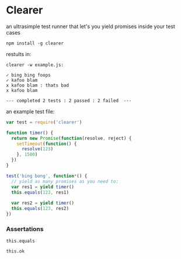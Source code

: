 # Clearer

an ultrasimple test runner that let's you yield promises inside your test cases

```
npm install -g clearer
```

restults in:

```
clearer -w example.js:

✓ bing bing foops
✓ kafoo blam
x kafoo blam : thats bad
x kafoo blam

--- completed 2 tests : 2 passed : 2 failed  ---
```

an example test file:

```javascript
var test = require('clearer')

function timer() {
  return new Promise(function(resolve, reject) {
    setTimeout(function() {
      resolve(123)
    }, 1500)
  })
}

test('bing bong', function*() {
  // yield as many promises as you need to:
  var res1 = yield timer()
  this.equals(123, res1)
  
  var res2 = yield timer()
  this.equals(123, res2)
})
```

### Assertations

`this.equals`

`this.ok`